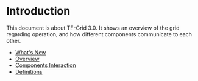 # Introduction

This document is about TF-Grid 3.0. It shows an overview of the grid regarding operation, and how different components communicate to each other.

- [What's New](grid3_new)
- [Overview](grid3_overview)
- [Components Interaction](grid3_components)
- [Definitions](grid3_definitions)